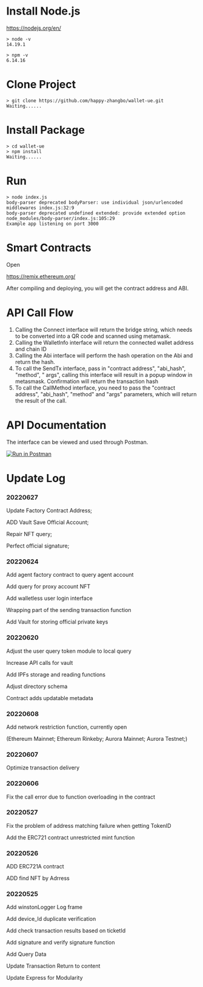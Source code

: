 # Install Node.js

https://nodejs.org/en/

```shell
> node -v
14.19.1

> npm -v
6.14.16
```

# Clone Project

```shell
> git clone https://github.com/happy-zhangbo/wallet-ue.git
Waiting......
```

# Install Package

```shell
> cd wallet-ue
> npm install
Waiting......
```

# Run

```shell
> node index.js
body-parser deprecated bodyParser: use individual json/urlencoded middlewares index.js:32:9
body-parser deprecated undefined extended: provide extended option node_modules/body-parser/index.js:105:29
Example app listening on port 3000
```

# Smart Contracts

Open

https://remix.ethereum.org/

After compiling and deploying, you will get the contract address and ABI.

# API Call Flow

1. Calling the Connect interface will return the bridge string, which needs to be converted into a QR code and scanned using metamask.
2. Calling the WalletInfo interface will return the connected wallet address and chain ID
3. Calling the Abi interface will perform the hash operation on the Abi and return the hash.
4. To call the SendTx interface, pass in "contract address", "abi_hash", "method", " args", calling this interface will result in a popup window in metasmask. Confirmation will return the transaction hash
5. To call the CallMethod interface, you need to pass the "contract address", "abi_hash", "method" and "args" parameters, which will return the result of the call.

# API Documentation

The interface can be viewed and used through Postman.

[![Run in Postman](https://run.pstmn.io/button.svg)](https://app.getpostman.com/run-collection/14909165-e71eee17-9f30-41eb-b1f9-913bfef546d7?action=collection%2Ffork&collection-url=entityId%3D14909165-e71eee17-9f30-41eb-b1f9-913bfef546d7%26entityType%3Dcollection%26workspaceId%3Dc9137c59-d8cc-44c5-8a87-0dc7eaf8dec1)

# Update Log

### 20220627

Update Factory Contract Address;

ADD Vault Save Official Account;

Repair NFT query;

Perfect official signature;

### 20220624

Add agent factory contract to query agent account

Add query for proxy account NFT

Add walletless user login interface

Wrapping part of the sending transaction function

Add Vault for storing official private keys

### 20220620

Adjust the user query token module to local query

Increase API calls for vault

Add IPFs storage and reading functions

Adjust directory schema

Contract adds updatable metadata

### 20220608

Add network restriction function, currently open

(Ethereum Mainnet;
Ethereum Rinkeby;
Aurora Mainnet;
Aurora Testnet;)


### 20220607

Optimize transaction delivery

### 20220606

Fix the call error due to function overloading in the contract

### 20220527

Fix the problem of address matching failure when getting TokenID

Add the ERC721 contract unrestricted mint function

### 20220526

ADD ERC721A contract

ADD find NFT by Adrress

### 20220525

Add winstonLogger Log frame

Add device_Id duplicate verification

Add check transaction results based on ticketId

Add signature and verify signature function

Add Query Data

Update Transaction Return to content

Update Express for Modularity

